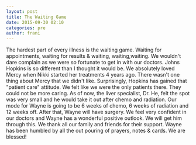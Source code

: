 ```yaml
---
layout: post
title: The Waiting Game
date: 2015-09-30 02:10
categories: pre
author: frani
---
```



The hardest part of every illness is the waiting game. Waiting for appointments, waiting for results & waiting, waiting,waiting.  We wouldn't dare complain as we were so fortunate to get in with our doctors. Johns Hopkins is so different than I thought it would be.  We absolutely loved Mercy when Nikki started her treatments 4 years ago.  There wasn't one thing about Mercy that we didn't like.  Surprisingly, Hopkins has gained that "patient care" attitude.  We felt like we were the only patients there.  They could not be more caring.  As of now, the liver specialist, Dr. He, felt the spot was very small and he would take it out after chemo and radiation.  Our mode for Wayne is going to be 6 weeks of chemo, 6 weeks of radiation and 12 weeks off.  After that, Wayne will have surgery.  We feel very confident in our doctors and Wayne has a wonderful positive outlook.  We will get him through this.  We thank all our family and friends for their support. Wayne has been humbled by all the out pouring of prayers, notes & cards.  We are blessed!
